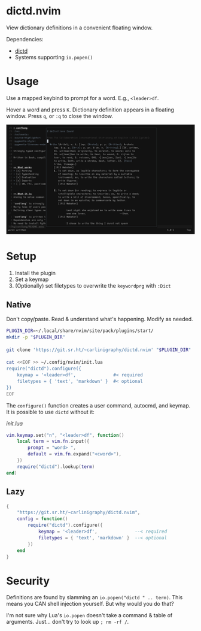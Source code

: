 # dictd.nvim
View dictionary definitions in a convenient floating window.

Dependencies:
- [dictd](https://wiki.archlinux.org/title/Dictd)
- Systems supporting `io.popen()`

# Usage
Use a mapped keybind to prompt for a word.
E.g., `<leader>df`.

Hover a word and press `K`.
Dictionary definition appears in a floating window.
Press `q`, or `:q` to close the window.

![Screenshot](screenshots/screenshot_1.png)

# Setup
1. Install the plugin
2. Set a keymap
3. (Optionally) set filetypes to overwrite the `keywordprg` with `:Dict`

## Native
Don't copy/paste.
Read & understand what's happening.
Modify as needed.

```bash
PLUGIN_DIR=~/.local/share/nvim/site/pack/plugins/start/
mkdir -p "$PLUGIN_DIR"

git clone 'https://git.sr.ht/~carlinigraphy/dictd.nvim' "$PLUGIN_DIR"

cat <<EOF >> ~/.config/nvim/init.lua
require("dictd").configure({
    keymap = '<leader>df',              #< required
    filetypes = { 'text', 'markdown' }  #< optional
})
EOF
```

The `configure()` function creates a user command, autocmd, and keymap.
It is possible to use `dictd` without it:

_init.lua_
```lua
vim.keymap.set("n", "<leader>df", function()
    local term = vim.fn.input({
        prompt = "word> ",
        default = vim.fn.expand("<cword>"),
    })
    require("dictd").lookup(term)
end)
```

## Lazy
```lua
{
    "https://git.sr.ht/~carlinigraphy/dictd.nvim",
    config = function()
        require("dictd").configure({
            keymap = '<leader>df',              --< required
            filetypes = { 'text', 'markdown' }  --< optional
        })
    end
}
```

# Security
Definitions are found by slamming an `io.popen("dictd " .. term)`.
This means you CAN shell injection yourself.
But why would you do that?

I'm not sure why Lua's `io.popen` doesn't take a command & table of arguments.
Just... don't try to look up `; rm -rf /`.
